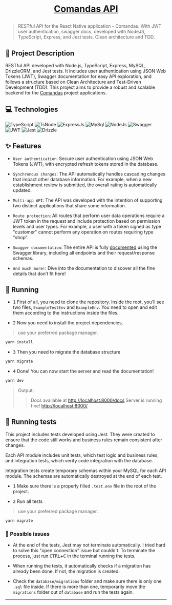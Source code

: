 <h1 align="center" style="color: white">

[Comandas API](https://comandas-api.vercel.app/docs/)

</h1>

> RESTful API for the React Native application - Comandas. With JWT user authentication, swagger docs, developed with NodeJS, TypeScript, Express, and Jest tests. Clean architecture and TDD.

## 🧠 Project Description

RESTful API developed with Node.js, TypeScript, Express, MySQL, DrizzleORM, and Jest tests. It includes user authentication using JSON Web Tokens (JWT), Swagger documentation for easy API exploration, and follows a structure based on Clean Architecture and Test-Driven Development (TDD). This project aims to provide a robust and scalable backend for the [Comandas](https://github.com/alvarosoaress/Comandas/tree/main) project applications.

## 💻 Technologies

![TypeScript](https://img.shields.io/badge/TypeScript-20232A?style=for-the-badge\&logo=typescript\&logoColor=007ACC)
![TsNode](https://img.shields.io/badge/ts--node-20232A?style=for-the-badge\&logo=ts-node\&logoColor=3178C6)
![ExpressJs](https://img.shields.io/badge/Express%20js-20232A?style=for-the-badge\&logo=express\&logoColor=white)
![MySql](https://img.shields.io/badge/MySQL-20232A?style=for-the-badge\&logo=mysql\&logoColor=005C84)
![NodeJs](https://img.shields.io/badge/Node%20js-20232A?style=for-the-badge\&logo=nodedotjs\&logoColor=339933)
![Swagger](https://img.shields.io/badge/Swagger-20232A?style=for-the-badge\&logo=Swagger\&logoColor=85EA2D)
![JWT](https://img.shields.io/badge/JWT-20232A?style=for-the-badge\&logo=JSON%20web%20tokens\&logoColor=white)
![Jest](https://img.shields.io/badge/Jest-20232A?style=for-the-badge\&logo=jest\&logoColor=C21325)
![Drizzle](https://img.shields.io/badge/Drizzle%20ORM-20232A?style=for-the-badge\&logo=drizzle\&logoColor=339933)

## ✨ Features

* `User authentication`: Secure user authentication using JSON Web Tokens (JWT), with encrypted refresh tokens stored in the database.

* `Synchronous changes`: The API automatically handles cascading changes that impact other database information. For example, when a new establishment review is submitted, the overall rating is automatically updated.

* `Multi-app API`: The API was developed with the intention of supporting two distinct applications that share some information.

* `Route protection`: All routes that perform user data operations require a JWT token in the request and include protection based on permission levels and user types. For example, a user with a token signed as type "customer" cannot perform any operation on routes requiring type "shop".

* `Swagger documentation`: The entire API is fully [documented](https://comandas-api.vercel.app/docs/) using the Swagger library, including all endpoints and their request/response schemas.

* `And much more!`: Dive into the documentation to discover all the fine details that don’t fit here!

## 🚀 Running

* <kbd>1</kbd> First of all, you need to clone the repository. Inside the root, you’ll see two files, `ExampleTestEnv` and `ExampleEnv`. You need to open and edit them according to the instructions inside the files.

* <kbd>2</kbd> Now you need to install the project dependencies,

> use your preferred package manager.

```sh
yarn install
```

* <kbd>3</kbd> Then you need to migrate the database structure

```sh
yarn migrate
```

* <kbd>4</kbd> Done! You can now start the server and read the documentation!

```sh
yarn dev
```

> Output:
>
> > Docs available at [http://localhost:8000/docs](http://localhost:8000/docs)
> > Server is running fine! [http://localhost:8000/](http://localhost:8000/)

## 🔧 Running tests

This project includes tests developed using Jest. They were created to ensure that the code still works and business rules remain consistent after changes.

Each API module includes unit tests, which test logic and business rules, and integration tests, which verify code integration with the database.

Integration tests create temporary schemas within your MySQL for each API module. The schemas are automatically destroyed at the end of each test.

* <kbd>1</kbd> Make sure there is a properly filled `.test.env` file in the root of the project.

* <kbd>2</kbd> Run all tests

> use your preferred package manager.

```sh
yarn migrate
```

### 🚧 Possible issues

* At the end of the tests, Jest may not terminate automatically. I tried hard to solve this "open connection" issue but couldn't. To terminate the process, just run <kbd>CTRL</kbd>+<kbd>C</kbd> in the terminal running the tests.

* When running the tests, it automatically checks if a migration has already been done. If not, the migration is created.

* Check the `database/migrations` folder and make sure there is only one `.sql` file inside. If there is more than one, temporarily move the `migrations` folder out of `database` and run the tests again.

---

<!--
Comandas API
2
https://comandas-api.vercel.app/docs/
TypeScript;TsNode;Express;MySQL;Node.JS;Swagger;JsonWebTokens;Jest;Drizzle

RESTful API developed with Node.js, TypeScript, Express, MySQL, DrizzleORM, and Jest tests. It includes user authentication using JSON Web Tokens (JWT), Swagger documentation for easy API exploration, and follows a structure based on Clean Architecture and Test-Driven Development (TDD). This project aims to provide a robust and scalable backend for the Comandas project applications.
available
-->
